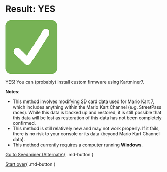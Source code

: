 # Result: YES

![Image](/images/seventeen/success.png)

YES! You can (probably) install custom firmware using Kartminer7.

**Notes**:

+ This method involves modifying SD card data used for Mario Kart 7, which includes anything within the Mario Kart Channel (e.g. StreetPass races). While this data is backed up and restored, it is still possible that this data will be lost as restoration of this data has not been completely confirmed.
+ This method is still relatively new and may not work properly. If it fails, there is no risk to your console or its data (beyond Mario Kart Channel data).
+ This method currently requires a computer running **Windows**.

[Go to Seedminer (Alternate)](https://3ds.hacks.guide/seedminer-(alternate)){ .md-button }

[Start over](/seventeen){ .md-button }